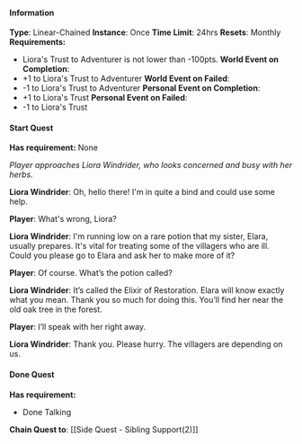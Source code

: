 #### **Information**

**Type**: Linear-Chained
**Instance**: Once
**Time Limit**: 24hrs
**Resets**: Monthly
**Requirements:**
- Liora's Trust to Adventurer is not lower than -100pts.
**World Event on Completion**: 
- +1 to Liora's Trust to Adventurer
**World Event on Failed**: 
- -1 to Liora's Trust to Adventurer
**Personal Event on Completion**:
- +1 to Liora's Trust
**Personal Event on Failed**:
- -1 to Liora's Trust
#### **Start Quest**
**Has requirement:** None

_Player approaches Liora Windrider, who looks concerned and busy with her herbs._

**Liora Windrider**: Oh, hello there! I'm in quite a bind and could use some help.

**Player**: What's wrong, Liora?

**Liora Windrider**: I'm running low on a rare potion that my sister, Elara, usually prepares. It's vital for treating some of the villagers who are ill. Could you please go to Elara and ask her to make more of it?

**Player**: Of course. What’s the potion called?

**Liora Windrider**: It’s called the Elixir of Restoration. Elara will know exactly what you mean. Thank you so much for doing this. You’ll find her near the old oak tree in the forest.

**Player**: I’ll speak with her right away.

**Liora Windrider**: Thank you. Please hurry. The villagers are depending on us.

#### **Done Quest**
**Has requirement:** 
- Done Talking

**Chain Quest to**: [[Side Quest - Sibling Support(2)]]